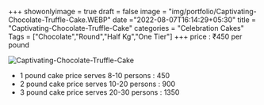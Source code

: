 +++
showonlyimage = true
draft = false
image = "img/portfolio/Captivating-Chocolate-Truffle-Cake.WEBP"
date ="2022-08-07T16:14:29+05:30"
title = "Captivating-Chocolate-Truffle-Cake"
categories = "Celebration Cakes"
Tags = ["Chocolate","Round","Half Kg","One Tier"]
+++
price : ₹450 per pound
<!--more-->
![Captivating-Chocolate-Truffle-Cake](/img/portfolio/Captivating-Chocolate-Truffle-Cake.WEBP)
* 1 pound cake price serves 8-10 persons : 450
* 2 pound cake price serves 10-20 persons : 900
* 3 pound cake price serves 20-30 persons : 1350

